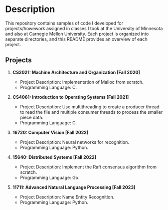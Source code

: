 # Description

This repository contains samples of code I developed for projects/howework assigned in classes I took at the University of Minnesota and also at Carnegie Mellon University. 
Each project is organized into separate directories, and this README provides an overview of each project.

## Projects

1. **CS2021: Machine Architecture and Organization [Fall 2020]**
   - Project Description: Implementation of Malloc from scratch.
   - Programming Language: C.   

2. **CS4061: Introduction to Operating Systems [Fall 2021]**
   - Project Description: Use multithreading to create a producer thread to read the file and multiple consumer threads to process the smaller piece data.
   - Programming Language: C.

3. **16720: Computer Vision [Fall 2022]**
   - Project Description: Neural networks for recognition.
   - Programming Language: Python.

4. **15640: Distributed Systems [Fall 2022]**
   - Project Description: Implement the Raft consensus algorithm from scratch.
   - Programming Language: Go.

5. **11711: Advanced Natural Language Processing [Fall 2023]**
   - Project Description: Name Entity Recognition.
   - Programming Language: Python.
